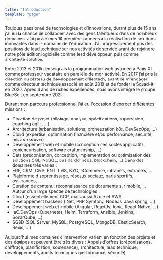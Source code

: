 ```yaml
---
title: "Introduction"
template: "page"
---
```


Toujours passionné de technologies et d’innovations, durant plus de 15 ans j’ai eu la chance de collaborer avec des gens talentueux dans de nombreux domaines. J’ai passé mes 10 premières années à la réalisation de solutions innovantes dans le domaine de l'éducation. J’ai progressivement pris des positions de lead technique sur nos activités de service avant de rejoindre notre pôle édition logicielle comme lead développeur, puis comme architecte solution.
 
Entre 2013 et 2015 j’enseignais la programmation web avancée à Paris XI comme professeur vacataire en parallèle de mon activité.
En 2017 j’ai pris la direction du plateau de développement d’Ileotech, avant de m'engager comme directeur technique associé en août 2018 et de fonder la Squad-it en 2020. Après 4 ans de riches expériences, nous avons intégré le groupe BlueSoft en septembre 2021. 

Durant mon parcours professionnel j'ai eu l'occasion d'exercer différentes missions : 
- Direction de projet (pilotage, analyse, spécifications, supervision, coaching agile, ...)
- Architecture (urbanisation, solutions, orchestration k8s, DevSecOps, ...)
- Cloud (expertise, optimisation financière et/ou performance, sécurité, mise en œuvre)
- Développement web et mobile (conception des socles applicatifs, conteneurisation, software craftmanship, ...)
- Data (préconisation, conception, implémentation ou optimisation des solutions SQL, NoSQL, bus de données, blockchain, ...)
Dans des domaines très variés : 
- ERP, CRM, CMS, ENT, LMS, KYC, eCommerce, intranets, extranets, ...
- Plateforme d'apprentissage, réseaux sociaux, paris sportifs, assurances, ...
- Curation de contenu, reconnaissance de documents sur mobile, ... 
Autour d'un large spectre de technologies :
- Cloud (essentiellement GCP, mais aussi Azure et AWS)
- Développement backend (.Net, PHP Symfony, NodeJs, Java spring, ...)
- Développement web et mobile (Angular, ReactJs, Ionic, React Native, ...)
- IaC/DevOps (Kubernetes, Helm, Terraform, Ansible, Jenkins, SonarQube, ...)
- SGBD (SQL Server, MySQL, PostgreSQL, MongoDB, ElasticSearch, Redis, ...)

Aujourd'hui mes domaines d’intervention varient en fonction des projets et des équipes et peuvent être très divers : Appels d'offres (préconisations, chiffrage, planification, soutenance), architecture, lead technique, développements, audits techniques (performance, sécurité).
